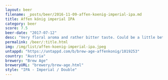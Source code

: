 ```yaml
---
layout: beer
filename: _posts/beer/2016-11-09-affen-koenig-imperial-ipa.md
title: Affen könig imperial IPA
category: beer
score: 7.5
beer-date: "2017-07-12"
desc: "Very floral aroma and rather bitter taste. Could be a little better balanced and have some more hop flavours"
permalink: /beer/:title.html
img: /img/list/affen-koenig-imperial-ipa.jpeg
untappd: "https://untappd.com/b/brew-age-affenkonig/1019253"
country: "Austria"
brewery: "Brew Age"
breweryURL: "brewery/brew-age.html"
style: "IPA - Imperial / Double"
---
```

